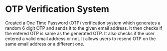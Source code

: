 # OTP Verification System

Created a One Time Password (OTP) verification system which generates a random 6 digit OTP and sends it to the given email address. It then checks if the entered OTP is same as the generated OTP. It also checks if the user entered a valid email address or not. It allows users to resend OTP on the same email address or a different one.

